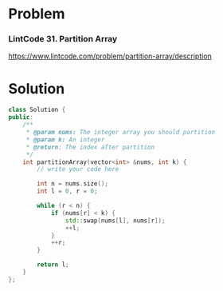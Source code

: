 
# Problem
### LintCode 31. Partition Array
https://www.lintcode.com/problem/partition-array/description

# Solution
```c++
class Solution {
public:
    /**
     * @param nums: The integer array you should partition
     * @param k: An integer
     * @return: The index after partition
     */
    int partitionArray(vector<int> &nums, int k) {
        // write your code here

        int n = nums.size();
        int l = 0, r = 0;

        while (r < n) {
            if (nums[r] < k) {
                std::swap(nums[l], nums[r]);
                ++l;
            }
            ++r;
        }

        return l;
    }
};
```